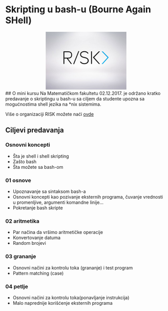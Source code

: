 #  Skripting u bash-u (Bourne Again SHell)
<div style="text-align:center"><img width=50% heigth=50% src="./readme_res/logo.jpg"></div>
## O mini kursu
Na Matematičkom fakultetu 02.12.2017. je održano kratko predavanje o skriptingu u bash-u sa ciljem da studente upozna sa mogućnostima shell jezika na *nix sistemima.

Više o organizaciji RISK možete naći [ovde](http://risk.matf.bg.ac.rs)

## Ciljevi predavanja

### Osnovni koncepti
+ Šta je shell i shell skripting
+ Zašto bash
+ Šta možete sa bash-om

### 01 osnove
+ Upoznavanje sa sintaksom bash-a
+ Osnovni koncepti kao pozivanje eksternih programa, čuvanje vrednosti u promenljive, argumenti komandne linije...
+ Pokretanje bash skripte

### 02 aritmetika
+ Par načina da vršimo aritmetičke operacije
+ Konvertovanje datuma
+ Random brojevi

### 03 grananje
+ Osnovni načini za kontrolu toka (grananje) i test program
+ Pattern matching (case)

### 04 petlje
+ Osnovni načini za kontrolu toka(ponavljanje instrukcija)
+ Malo naprednije korišćenje eksternih programa
